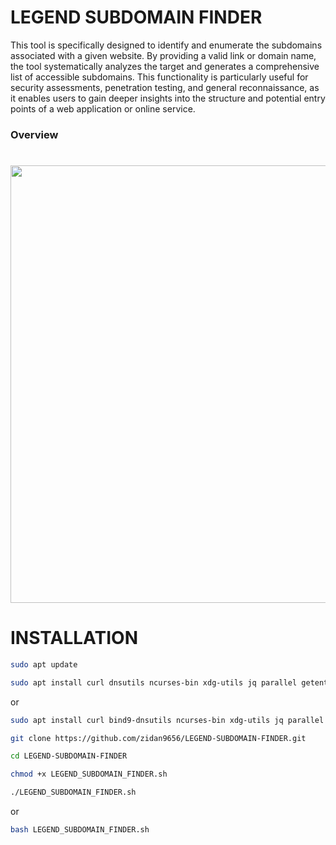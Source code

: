 # LEGEND SUBDOMAIN FINDER
This tool is specifically designed to identify and enumerate the subdomains associated with a given website. By providing a valid link or domain name, the tool systematically analyzes the target and generates a comprehensive list of accessible subdomains. This functionality is particularly useful for security assessments, penetration testing, and general reconnaissance, as it enables users to gain deeper insights into the structure and potential entry points of a web application or online service.

### Overview
<h1 align="center">
  <img src="https://github.com/zidan9656/IMAGE/blob/main/Debian%2012.x%2064-bit%20-%20VMware%20Workstation%2021-09-2025%2012_33_16.png" width="700px">
  <br>
</h1>

# INSTALLATION
```bash
sudo apt update
```

```bash
sudo apt install curl dnsutils ncurses-bin xdg-utils jq parallel getent
```
or

```bash
sudo apt install curl bind9-dnsutils ncurses-bin xdg-utils jq parallel net-tools

```

```bash
git clone https://github.com/zidan9656/LEGEND-SUBDOMAIN-FINDER.git
```


```bash
cd LEGEND-SUBDOMAIN-FINDER
```

```bash
chmod +x LEGEND_SUBDOMAIN_FINDER.sh
```

```bash
./LEGEND_SUBDOMAIN_FINDER.sh
```

or


```bash
bash LEGEND_SUBDOMAIN_FINDER.sh
```

